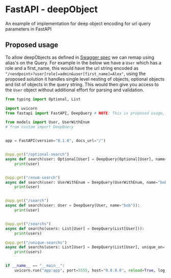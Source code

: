 # FastAPI - deepObject

An example of implementation for deep object encoding for url query parameters in FastAPI

## Proposed usage

To allow deepObjects as defined in [Swagger spec](https://swagger.io/docs/specification/serialization/#query) we can remap using alias's on the Query. For example in the below we have a `User` which has a role and a first_name, this would have the url string encoded as `"/<endpoint>?user[role]=admin&user[first_name]=Alex"`, using the proposed solution it handles single level nesting of objects, optional objects and list of objects in the query string. This would then give you access to the `User` object without additional effort for parsing and validation.

```python
from typing import Optional, List

import uvicorn
from fastapi import FastAPI, DeepQuery # NOTE: This is proposed usage, see custom.py for implementation

from models import User, UserWithEnum
# from custom import DeepQuery


app = FastAPI(version="0.1.0", docs_url="/")


@app.get("/optional-search")
async def search(user: Optional[User] = DeepQuery(Optional[User], name="bob")):
    print(user)


@app.get("/enum-search")
async def search(user: UserWithEnum = DeepQuery(UserWithEnum, name="bob")):
    print(user)


@app.get("/search")
async def search(user: User = DeepQuery(User, name="bob")):
    print(user)


@app.get("/searchs")
async def searchs(users: List[User] = DeepQuery(List[User])):
    print(users)

@app.get("/unique-searchs")
async def searchs(users: List[User] = DeepQuery(List[User], unique_on=["role"])):
    print(users)


if __name__ == "__main__":
    uvicorn.run("app:app", port=5555, host="0.0.0.0", reload=True, log_config=None)
```
